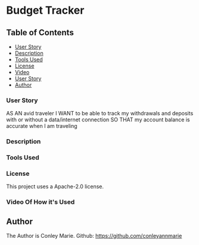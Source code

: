 # Budget Tracker

## Table of Contents

- [User Story](#user-story)
- [Description](#description)
- [Tools Used](#tools-used)
- [License](#license)
- [Video](#video-of-how-it's-used)
- [User Story](#user-story)
- [Author](#author)

### User Story
AS AN avid traveler
I WANT to be able to track my withdrawals and deposits with or without a data/internet connection
SO THAT my account balance is accurate when I am traveling 

### Description


### Tools Used


### License

This project uses a Apache-2.0 license.

### Video Of How it's Used

## Author

The Author is Conley Marie. Github: https://github.com/conleyannmarie

###